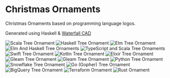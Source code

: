 # Christmas Ornaments

Christmas Ornaments based on programming language logos.

Generated using Haskell & [Waterfall CAD](https://hackage.haskell.org/package/waterfall-cad)

![Scala Tree Ornament](images/1.jpg)
![Haskell Tree Ornament](images/2.jpg)
![Elm Tree Ornament](images/3.jpg)
![Elm And Haskell Tree Ornaments](images/4.jpg)
![TypeScript and Scala Tree Ornaments](images/5.jpg)
![Swift Tree Ornament](images/6.jpg)
![Kotlin Tree Ornament](images/7.jpg)
![Elixir Tree Ornament](images/8.jpg)
![Gleam Tree Ornament](images/9.jpg)
![Gleam Tree Ornament](images/10.jpg)
![Python Tree Ornament](images/11.jpg)
![Snowflake Tree Ornament](images/12.jpg)
![Go (Gopher) Tree Ornament](images/13.jpg)
![BigQuery Tree Ornament](images/14.jpg)
![Terraform Ornament](images/15.jpg)
![Rust Ornament](images/16.jpg)